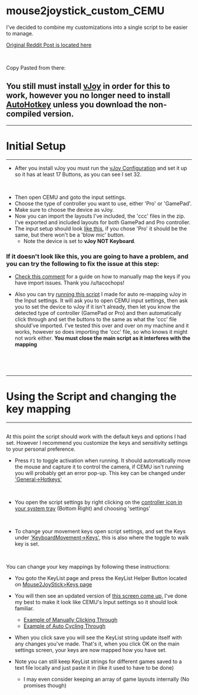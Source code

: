 # mouse2joystick_custom_CEMU
I've decided to combine my customizations into a single script to be easier to manage.


[Original Reddit Post is located here](https://www.reddit.com/r/cemu/comments/5zn0xa/autohotkey_script_to_use_mouse_for_camera/)

&nbsp;

Copy Pasted from there:

## You still must install [vJoy](https://sourceforge.net/projects/vjoystick/files/latest/download) in order for this to work, however you no longer need to install [AutoHotkey](https://autohotkey.com/download/ahk-install.exe) unless you download the non-compiled version.
***
# Initial Setup
***
* After you install vJoy you must run the [vJoy Configuration](http://i.imgur.com/5YBbtgA.png) and set it up so it has at least 17 Buttons, as you can see I set 32.

&nbsp;

* Then open CEMU and goto the input settings.
* Choose the type of controller you want to use, either 'Pro' or 'GamePad'.
* Make sure to choose the device as vJoy.
* Now you can import the layouts I've included, the 'ccc' files in the zip.  I've exported and included layouts for both GamePad and Pro controller.
* The input setup should look [like this](http://i.imgur.com/zJlASOK.png), if you chose 'Pro' it should be the same, but there won't be a 'blow mic' button.
  * Note the device is set to **vJoy NOT Keyboard**.

### If it doesn't look like this, you are going to have a problem, and you can try the following to fix the issue at this step:

- [Check this comment](https://www.reddit.com/r/cemu/comments/5zn0xa/autohotkey_script_to_use_mouse_for_camera/dgnq6lj/) for a guide on how to manually map the keys if you have import issues. Thank you /u/tacochops!

- Also you can try [running this script](https://bitbucket.org/CemuUser8/files/downloads/CEMU_Auto_vJoy_Mapper.zip) I made for auto re-mapping vJoy in the Input settings. It will ask you to open CEMU input settings, then ask you to set the device to vJoy if it isn't already, then let you know the detected type of controller (GamePad or Pro) and then automatically click through and set the buttons to the same as what the 'ccc' file should've imported. I've tested this over and over on my machine and it works, however so does importing the 'ccc' file, so who knows it might not work either.
**You must close the main script as it interferes with the mapping**

&nbsp;

&nbsp;

***
# Using the Script and changing the key mapping
***
##
At this point the script should work with the default keys and options I had set. However I recommend you customize the keys and sensitivity settings to your personal preference. 

* Press `F1` to toggle activation when running. It should automatically move the mouse and capture it to control the camera, if CEMU isn't running you will probably get an error pop-up. This key can be changed under ['General->Hotkeys'](http://i.imgur.com/DgQfU1n.png)

&nbsp;

* You open the script settings by right clicking on the [controller icon in your system tray](http://i.imgur.com/gYsabLx.png) (Bottom Right) and choosing 'settings'

&nbsp;

* To change your movement keys open script settings, and set the Keys under ['KeyboardMovement->Keys'](http://i.imgur.com/4NMjrRA.png), this is also where the toggle to walk key is set.

&nbsp;

You can change your key mappings by following these instructions:

* You goto the KeyList page and press the KeyList Helper Button located on [Mouse2JoyStick>Keys page](http://i.imgur.com/JyzT21Q.png)
* You will then see an updated version of [this screen come up,](http://i.imgur.com/hdavP22.png) I've done my best to make it look like CEMU's Input settings so it should look familiar.
	* [Example of Manually Clicking Through](https://gfycat.com/ArtisticDelayedDwarfrabbit)
	* [Example of Auto Cycling Through](https://gfycat.com/FinishedUglyHummingbird)
* When you click save you will see the KeyList string update itself with any changes you've made.
That's it, when you click OK on the main settings screen, your keys are now mapped how you have set.

* Note you can still keep KeyList strings for different games saved to a text file locally and just paste it in (like it used to have to be done)
	* I may even consider keeping an array of game layouts internally (No promises though)
